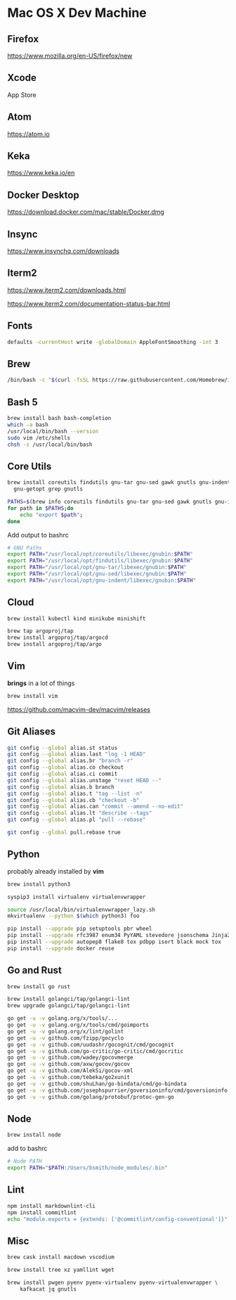 # Mac OS X Dev Machine

## Firefox

<https://www.mozilla.org/en-US/firefox/new>

## Xcode

App Store

## Atom

<https://atom.io>

## Keka

<https://www.keka.io/en>

## Docker Desktop

<https://download.docker.com/mac/stable/Docker.dmg>

## Insync

<https://www.insynchq.com/downloads>

## Iterm2

<https://www.iterm2.com/downloads.html>

<https://www.iterm2.com/documentation-status-bar.html>

## Fonts

```bash
defaults -currentHost write -globalDomain AppleFontSmoothing -int 3
```

## Brew

```bash
/bin/bash -c "$(curl -fsSL https://raw.githubusercontent.com/Homebrew/install/master/install.sh)"
```

## Bash 5

```bash
brew install bash bash-completion
which -a bash
/usr/local/bin/bash --version
sudo vim /etc/shells
chsh -s /usr/local/bin/bash
```

## Core Utils

```bash
brew install coreutils findutils gnu-tar gnu-sed gawk gnutls gnu-indent \
  gnu-getopt grep gnutls
```

```bash
PATHS=$(brew info coreutils findutils gnu-tar gnu-sed gawk gnutls gnu-indent | grep PATH=)
for path in $PATHS;do
    echo "export $path";
done
```

Add output to bashrc

```bash
# GNU Paths
export PATH="/usr/local/opt/coreutils/libexec/gnubin:$PATH"
export PATH="/usr/local/opt/findutils/libexec/gnubin:$PATH"
export PATH="/usr/local/opt/gnu-tar/libexec/gnubin:$PATH"
export PATH="/usr/local/opt/gnu-sed/libexec/gnubin:$PATH"
export PATH="/usr/local/opt/gnu-indent/libexec/gnubin:$PATH"
```

## Cloud

```bash
brew install kubectl kind minikube minishift
```

```bash
brew tap argoproj/tap
brew install argoproj/tap/argocd
brew install argoproj/tap/argo
```

## Vim

**brings** in a lot of things

```bash
brew install vim
```

<https://github.com/macvim-dev/macvim/releases>

## Git Aliases

```bash
git config --global alias.st status
git config --global alias.last "log -1 HEAD"
git config --global alias.br "branch -r"
git config --global alias.co checkout
git config --global alias.ci commit
git config --global alias.unstage "reset HEAD --"
git config --global alias.b branch
git config --global alias.t "tag --list -n"
git config --global alias.cb "checkout -b"
git config --global alias.can "commit --amend --no-edit"
git config --global alias.lt "describe --tags"
git config --global alias.pl "pull --rebase"
```

```bash
git config --global pull.rebase true
```

## Python

probably already installed by **vim**

```bash
brew install python3
```

```bash
syspip3 install virtualenv virtualenvwrapper

source /usr/local/bin/virtualenvwrapper_lazy.sh
mkvirtualenv --python $(which python3) foo

pip install --upgrade pip setuptools pbr wheel
pip install --upgrade rfc3987 enum34 PyYAML stevedore jsonschema Jinja2
pip install --upgrade autopep8 flake8 tox pdbpp isort black mock tox
pip install --upgrade docker reuse
```

## Go and Rust

```bash
brew install go rust
```

```bash
brew install golangci/tap/golangci-lint
brew upgrade golangci/tap/golangci-lint

go get -u -v golang.org/x/tools/...
go get -u -v golang.org/x/tools/cmd/goimports
go get -u -v golang.org/x/lint/golint
go get -u -v github.com/fzipp/gocyclo
go get -u -v github.com/uudashr/gocognit/cmd/gocognit
go get -u -v github.com/go-critic/go-critic/cmd/gocritic
go get -u -v github.com/wadey/gocovmerge
go get -u -v github.com/axw/gocov/gocov
go get -u -v github.com/AlekSi/gocov-xml
go get -u -v github.com/tebeka/go2xunit
go get -u -v github.com/shuLhan/go-bindata/cmd/go-bindata
go get -u -v github.com/josephspurrier/goversioninfo/cmd/goversioninfo
go get -u -v github.com/golang/protobuf/protoc-gen-go
```

## Node

```bash
brew install node
```

add to bashrc

```bash
# Node PATH
export PATH="$PATH:/Users/bsmith/node_modules/.bin"
```

## Lint

```bash
npm install markdownlint-cli
npm install commitlint
echo "module.exports = {extends: ['@commitlint/config-conventional']}" > /commitlint.config.js
```

## Misc

```bash
brew cask install macdown vscodium

brew install tree xz yamllint wget

brew install pwgen pyenv pyenv-virtualenv pyenv-virtualenvwrapper \
    kafkacat jq gnutls
```
